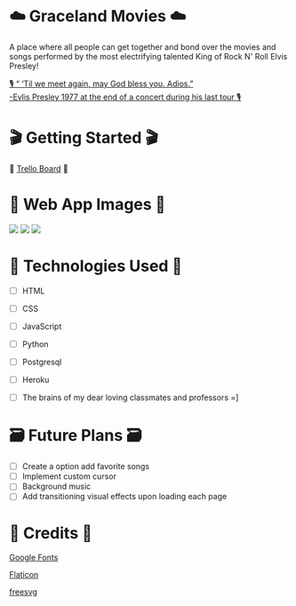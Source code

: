 ☁️ Graceland Movies ☁️ 
======================
A place where all people can get together and bond over the movies and songs performed by the most electrifying talented King of Rock N' Roll Elvis Presley!

[🎙 “ ‘Til we meet again, may God bless you. Adios.” 
<br>-Evlis Presley 1977 at the end of a concert during his last tour 🎙</br>](https://graceland-movies.herokuapp.com/) 

🎬 Getting Started 🎬
===================== 

🚧 [Trello Board](https://trello.com/b/reMbGNqs/u3p) 🚧


📡 Web App Images 📡
====================

<img src="https://i.imgur.com/Uv2yRJh.png">
<img src="https://imgur.com/pykxDAo.png">
<img src="https://imgur.com/Yk849pH.png">

🧰 Technologies Used 🧰
========================
- [ ] HTML
- [ ] CSS
- [ ] JavaScript
- [ ] Python
- [ ] Postgresql
- [ ] Heroku
- [ ] The brains of my dear loving classmates and professors =]


🗃 Future Plans 🗃
==================
- [ ] Create a option add favorite songs
- [ ] Implement custom cursor
- [ ] Background music
- [ ] Add transitioning visual effects upon loading each page

🦶 Credits 🦶
=============
[Google Fonts](https://fonts.google.com/?preview.size=58&category=Handwriting)

[Flaticon](https://www.flaticon.com/search?word=elvis&type=icon)

[freesvg](https://freesvg.org/search/)



